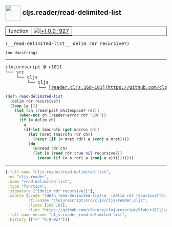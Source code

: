 ## <img width="48px" valign="middle" src="http://i.imgur.com/Hi20huC.png"> cljs.reader/read-delimited-list

 <table border="1">
<tr>
<td>function</td>
<td><a href="https://github.com/cljsinfo/api-refs/tree/0.0-927"><img valign="middle" alt="[+] 0.0-927" src="https://img.shields.io/badge/+-0.0--927-lightgrey.svg"></a> </td>
</tr>
</table>

 <samp>
(__read-delimited-list__ delim rdr recursive?)<br>
</samp>

```
(no docstring)
```

---

 <pre>
clojurescript @ r1011
└── src
    └── cljs
        └── cljs
            └── <ins>[reader.cljs:168-181](https://github.com/clojure/clojurescript/blob/r1011/src/cljs/cljs/reader.cljs#L168-L181)</ins>
</pre>

```clj
(defn read-delimited-list
  [delim rdr recursive?]
  (loop [a []]
    (let [ch (read-past whitespace? rdr)]
      (when-not ch (reader-error rdr "EOF"))
      (if (= delim ch)
        a
        (if-let [macrofn (get macros ch)]
          (let [mret (macrofn rdr ch)]
            (recur (if (= mret rdr) a (conj a mret))))
          (do
            (unread rdr ch)
            (let [o (read rdr true nil recursive?)]
              (recur (if (= o rdr) a (conj a o))))))))))
```


---

```clj
{:full-name "cljs.reader/read-delimited-list",
 :ns "cljs.reader",
 :name "read-delimited-list",
 :type "function",
 :signature ["[delim rdr recursive?]"],
 :source {:code "(defn read-delimited-list\n  [delim rdr recursive?]\n  (loop [a []]\n    (let [ch (read-past whitespace? rdr)]\n      (when-not ch (reader-error rdr \"EOF\"))\n      (if (= delim ch)\n        a\n        (if-let [macrofn (get macros ch)]\n          (let [mret (macrofn rdr ch)]\n            (recur (if (= mret rdr) a (conj a mret))))\n          (do\n            (unread rdr ch)\n            (let [o (read rdr true nil recursive?)]\n              (recur (if (= o rdr) a (conj a o))))))))))",
          :filename "clojurescript/src/cljs/cljs/reader.cljs",
          :lines [168 181],
          :link "https://github.com/clojure/clojurescript/blob/r1011/src/cljs/cljs/reader.cljs#L168-L181"},
 :full-name-encode "cljs.reader_read-delimited-list",
 :history [["+" "0.0-927"]]}

```
